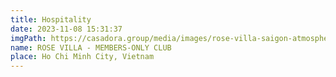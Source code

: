 ```yaml
---
title: Hospitality
date: 2023-11-08 15:31:37
imgPath: https://casadora.group/media/images/rose-villa-saigon-atmosphere-01.original.jpg
name: ROSE VILLA - MEMBERS-ONLY CLUB
place: Ho Chi Minh City, Vietnam
---
```

